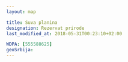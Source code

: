 ```yaml
---
layout: map

title: Suva planina
designation: Rezervat prirode
last_modified_at: 2018-05-31T00:23:10+02:00

WDPA: [555588625]
geoSrbija:
---
```

